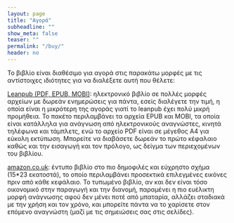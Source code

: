 ```yaml
---
layout: page
title: "Αγορά"
subheadline: ""
show_meta: false
teaser: ""
permalink: "/buy/"
header: no
---
```


Το βιβλίο είναι διαθέσιμο για αγορά στις παρακάτω μορφές με τις αντίστοιχες ιδιότητες για να διαλέξετε αυτή που θέλετε:

[Leanpub (PDF, EPUB, MOBI)](https://leanpub.com/pibook): ηλεκτρονικό βιβλίο σε πολλές μορφές αρχείων με δωρεάν ενημερώσεις για πάντα, εσείς διαλέγετε την τιμή, η οποία είναι η μικρότερη της αγοράς γιατί το leanpub έχει πολύ μικρή προμήθεια. Το πακέτο περιλαμβάνει τα αρχεία EPUB και MOBI, τα οποία είναι κατάλληλα για ανάγνωση από ηλεκτρονικούς αναγνώστες, κινητά τηλέφωνα και τάμπλετς, ενώ το αρχείο PDF είναι σε μέγεθος A4 για εύκολη εκτύπωση. Μπορείτε να διαβάσετε δωρεάν το πρώτο κέφαλαιο καθώς και την εισαγωγή και τον πρόλογο, ως δείγμα των περιεχομένων του βιβλίου.

[amazon.co.uk](http://www.amazon.co.uk/Programming-Interactivity-Konstantinos-Chorianopoulos/dp/6188242304): έντυπο βιβλίο στο πιο δημοφιλές και εύχρηστο σχήμα (15*23 εκατοστά), το οποίο περιλαμβάνει προσεκτικά επιλεγμένες εικόνες πριν από κάθε κεφάλαιο. Το τυπωμένο βιβλίο, αν και δεν είναι τόσο οικονομικό στην παραγωγή και την διανομή, παραμένει η πιο ευέλικτη μορφή ανάγνωσης αφού δεν μένει ποτέ από μπαταρία, αλλάζει σταδιακά με την χρήση και τον χρόνο, και μπορείτε πάντα να το χαρίσετε στον επόμενο αναγνώστη (μαζί με τις σημειώσεις σας στις σελίδες).
